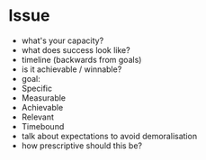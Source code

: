 # Issue

* what's your capacity?
* what does success look like?
* timeline (backwards from goals)
* is it achievable / winnable?
* goal:
 * Specific
 * Measurable
 * Achievable
 * Relevant
 * Timebound
* talk about expectations to avoid demoralisation
* how prescriptive should this be?
